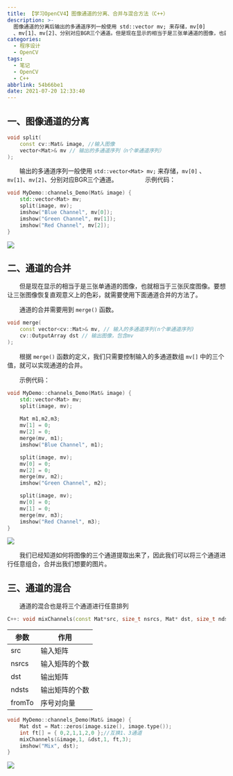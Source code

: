 ```yaml
---
title: 【学习OpenCV4】图像通道的分离、合并与混合方法（C++）
description: >-
  图像通道的分离后输出的多通道序列一般使用 std::vector mv; 来存储，mv[0]
  、mv[1]、mv[2]、分别对应BGR三个通道。但是现在显示的相当于是三张单通道的图像，也就相当于三张灰度图像。要想让三张图像恢复直观意义上的色彩，就需要使用下面通道合并的方法了。
categories:
  - 程序设计
  - OpenCV
tags:
  - 笔记
  - OpenCV
  - C++
abbrlink: 54b66be1
date: 2021-07-20 12:33:40
---
```


## 一、图像通道的分离
```cpp
void split(
	const cv::Mat& image, //输入图像
	vector<Mat>& mv // 输出的多通道序列（n个单通道序列）
);
```
&emsp;&emsp;输出的多通道序列一般使用 `std::vector<Mat> mv;` 来存储，`mv[0]` 、`mv[1]`、`mv[2]`、分别对应BGR三个通道。
&emsp;&emsp;
&emsp;&emsp;示例代码：

```cpp
void MyDemo::channels_Demo(Mat& image) {
	std::vector<Mat> mv;
	split(image, mv);
	imshow("Blue Channel", mv[0]);
	imshow("Green Channel", mv[1]);
	imshow("Red Channel", mv[2]);
}
```
![](https://img.mahaofei.com/img/202112231906925-opencv-notes5-1.png)




## 二、通道的合并
&emsp;&emsp;但是现在显示的相当于是三张单通道的图像，也就相当于三张灰度图像。要想让三张图像恢复直观意义上的色彩，就需要使用下面通道合并的方法了。

&emsp;&emsp;通道的合并需要用到 `merge()` 函数。
```cpp
void merge(
	const vector<cv::Mat>& mv, // 输入的多通道序列(n个单通道序列)
	cv::OutputArray dst // 输出图像，包含mv
);
```
&emsp;&emsp;根据 `merge()` 函数的定义，我们只需要控制输入的多通道数组 `mv[]` 中的三个值，就可以实现通道的合并。

&emsp;&emsp;示例代码：
```cpp
void MyDemo::channels_Demo(Mat& image) {
	std::vector<Mat> mv;
	split(image, mv);
	
	Mat m1,m2,m3;
	mv[1] = 0;
	mv[2] = 0;
	merge(mv, m1);
	imshow("Blue Channel", m1);

	split(image, mv);
	mv[0] = 0;
	mv[2] = 0;
	merge(mv, m2);
	imshow("Green Channel", m2);

	split(image, mv);
	mv[0] = 0;
	mv[1] = 0;
	merge(mv, m3);
	imshow("Red Channel", m3);
}
```

![](https://img.mahaofei.com/img/202112231906838-opencv-notes5-2.png)



&emsp;&emsp;我们已经知道如何将图像的三个通道提取出来了，因此我们可以将三个通道进行任意组合，合并出我们想要的图片。

## 三、通道的混合
&emsp;&emsp;通道的混合也是将三个通道进行任意排列
```cpp
C++: void mixChannels(const Mat*src, size_t nsrcs, Mat* dst, size_t ndsts, const int* fromTo, size_t npairs)
```
| 参数   | 作用           |
| ------ | -------------- |
| src    | 输入矩阵       |
| nsrcs  | 输入矩阵的个数 |
| dst    | 输出矩阵       |
| ndsts  | 输出矩阵的个数 |
| fromTo | 序号对向量     |

```cpp
void MyDemo::channels_Demo(Mat& image) {
	Mat dst = Mat::zeros(image.size(), image.type());
	int ft[] = { 0,2,1,1,2,0 };//互换1、3通道
	mixChannels(&image,1, &dst,1, ft,3);
	imshow("Mix", dst);
}
```


![](https://img.mahaofei.com/img/202112231906612-opencv-notes5-3.png)